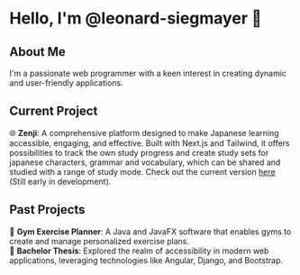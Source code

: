 # Hello, I'm @leonard-siegmayer 👋

## About Me
I'm a passionate web programmer with a keen interest in creating dynamic and user-friendly applications.

## Current Project
🌐 **Zenji**: A comprehensive platform designed to make Japanese learning accessible, engaging, and effective. Built with Next.js and Tailwind, it offers possibilities to track the own study progress and create study sets for japanese characters, grammar and vocabulary, which can be shared and studied with a range of study mode. Check out the current version [here](https://zenji.vercel.app/) (Still early in development).

## Past Projects
💪 **Gym Exercise Planner**: A Java and JavaFX software that enables gyms to create and manage personalized exercise plans.<br/>
📝 **Bachelor Thesis**: Explored the realm of accessibility in modern web applications, leveraging technologies like Angular, Django, and Bootstrap.

<!---
leonard-siegmayer/leonard-siegmayer is a ✨ special ✨ repository because its `README.md` (this file) appears on your GitHub profile.
You can click the Preview link to take a look at your changes.
--->
